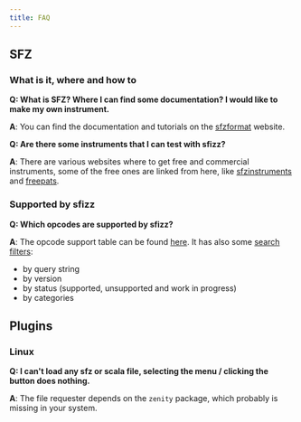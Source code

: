 ```yaml
---
title: FAQ
---
```

## SFZ

### What is it, where and how to

**Q: What is SFZ? Where I can find some documentation? I would like to make my own instrument.**

**A**: You can find the documentation and tutorials on the [sfzformat] website.

**Q: Are there some instruments that I can test with sfizz?**

**A**: There are various websites where to get free and commercial instruments,
some of the free ones are linked from here, like [sfzinstruments] and [freepats].

### Supported by sfizz

**Q: Which opcodes are supported by sfizz?**

**A**: The opcode support table can be found [here].
It has also some [search filters]:
- by query string
- by version
- by status (supported, unsupported and work in progress)
- by categories

## Plugins

### Linux

**Q: I can't load any sfz or scala file, selecting the menu / clicking the
button does nothing.**

**A**: The file requester depends on the `zenity` package, which probably is
missing in your system.


[freepats]:       https://freepats.zenvoid.org/
[sfzformat]:      https://sfzformat.com/
[sfzinstruments]: https://sfzinstruments.github.io/
[here]:           development/status/opcodes/
[search filters]: https://github.com/sfztools/sfztools.github.io/wiki/Opcode-Support-Table-Filters
